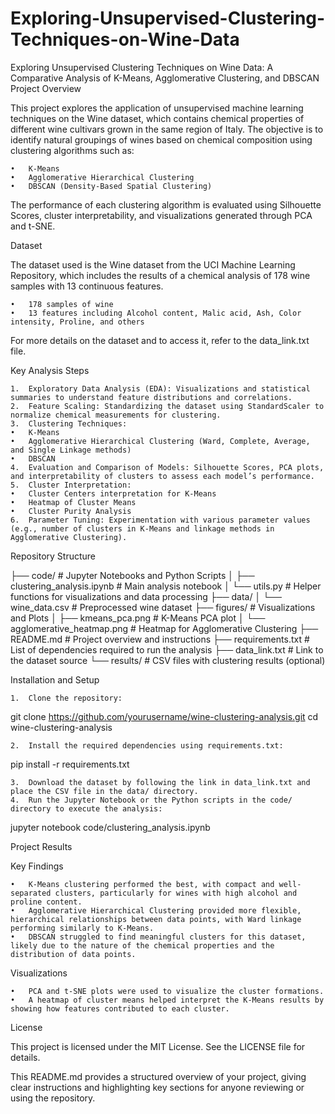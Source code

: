 # Exploring-Unsupervised-Clustering-Techniques-on-Wine-Data
Exploring Unsupervised Clustering Techniques on Wine Data: A Comparative Analysis of K-Means, Agglomerative Clustering, and DBSCAN
Project Overview

This project explores the application of unsupervised machine learning techniques on the Wine dataset, which contains chemical properties of different wine cultivars grown in the same region of Italy. The objective is to identify natural groupings of wines based on chemical composition using clustering algorithms such as:

	•	K-Means
	•	Agglomerative Hierarchical Clustering
	•	DBSCAN (Density-Based Spatial Clustering)

The performance of each clustering algorithm is evaluated using Silhouette Scores, cluster interpretability, and visualizations generated through PCA and t-SNE.

Dataset

The dataset used is the Wine dataset from the UCI Machine Learning Repository, which includes the results of a chemical analysis of 178 wine samples with 13 continuous features.

	•	178 samples of wine
	•	13 features including Alcohol content, Malic acid, Ash, Color intensity, Proline, and others

For more details on the dataset and to access it, refer to the data_link.txt file.

Key Analysis Steps

	1.	Exploratory Data Analysis (EDA): Visualizations and statistical summaries to understand feature distributions and correlations.
	2.	Feature Scaling: Standardizing the dataset using StandardScaler to normalize chemical measurements for clustering.
	3.	Clustering Techniques:
	•	K-Means
	•	Agglomerative Hierarchical Clustering (Ward, Complete, Average, and Single Linkage methods)
	•	DBSCAN
	4.	Evaluation and Comparison of Models: Silhouette Scores, PCA plots, and interpretability of clusters to assess each model’s performance.
	5.	Cluster Interpretation:
	•	Cluster Centers interpretation for K-Means
	•	Heatmap of Cluster Means
	•	Cluster Purity Analysis
	6.	Parameter Tuning: Experimentation with various parameter values (e.g., number of clusters in K-Means and linkage methods in Agglomerative Clustering).

Repository Structure

├── code/                  # Jupyter Notebooks and Python Scripts
│   ├── clustering_analysis.ipynb   # Main analysis notebook
│   └── utils.py                   # Helper functions for visualizations and data processing
├── data/
│   └── wine_data.csv               # Preprocessed wine dataset
├── figures/               # Visualizations and Plots
│   ├── kmeans_pca.png             # K-Means PCA plot
│   └── agglomerative_heatmap.png  # Heatmap for Agglomerative Clustering
├── README.md              # Project overview and instructions
├── requirements.txt       # List of dependencies required to run the analysis
├── data_link.txt          # Link to the dataset source
└── results/               # CSV files with clustering results (optional)

Installation and Setup

	1.	Clone the repository:

git clone https://github.com/yourusername/wine-clustering-analysis.git
cd wine-clustering-analysis


	2.	Install the required dependencies using requirements.txt:

pip install -r requirements.txt


	3.	Download the dataset by following the link in data_link.txt and place the CSV file in the data/ directory.
	4.	Run the Jupyter Notebook or the Python scripts in the code/ directory to execute the analysis:

jupyter notebook code/clustering_analysis.ipynb



Project Results

Key Findings

	•	K-Means clustering performed the best, with compact and well-separated clusters, particularly for wines with high alcohol and proline content.
	•	Agglomerative Hierarchical Clustering provided more flexible, hierarchical relationships between data points, with Ward linkage performing similarly to K-Means.
	•	DBSCAN struggled to find meaningful clusters for this dataset, likely due to the nature of the chemical properties and the distribution of data points.

Visualizations

	•	PCA and t-SNE plots were used to visualize the cluster formations.
	•	A heatmap of cluster means helped interpret the K-Means results by showing how features contributed to each cluster.

License

This project is licensed under the MIT License. See the LICENSE file for details.

This README.md provides a structured overview of your project, giving clear instructions and highlighting key sections for anyone reviewing or using the repository.
